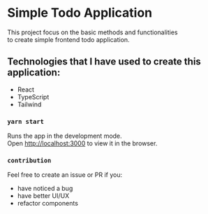 # Simple Todo Application

This project focus on the basic methods and functionalities\
to create simple frontend todo application.

## Technologies that I have used to create this application:

- React
- TypeScript
- Tailwind

### `yarn start`

Runs the app in the development mode.\
Open [http://localhost:3000](http://localhost:3000) to view it in the browser.

### `contribution`

Feel free to create an issue or PR if you:

- have noticed a bug
- have better UI/UX
- refactor components
